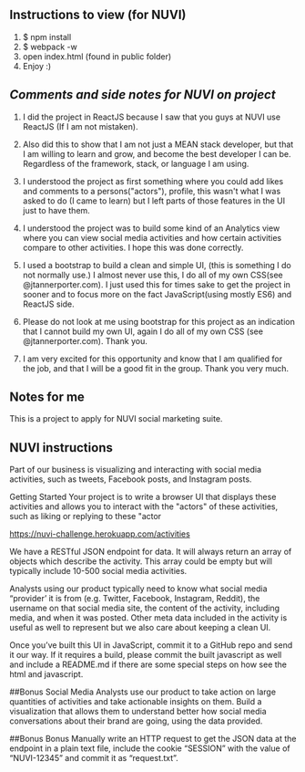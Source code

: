 ## Instructions to view (for NUVI)

1. $ npm install
2. $ webpack -w
3. open index.html (found in public folder)
4. Enjoy :)

## *Comments and side notes for NUVI on project*

1. I did the project in ReactJS because I saw that you guys at NUVI use ReactJS (If I am not mistaken).

2. Also did this to show that I am not just a MEAN stack developer, but that I am willing to learn and grow, and become the best developer I can be. Regardless of the framework, stack, or language I am using.

3. I understood the project as first something where you could add likes and comments to a persons("actors"), profile, this wasn't what I was asked to do (I came to learn) but I left parts of those features in the UI just to have them.

4. I understood the project was to build some kind of an Analytics view where you can view social media activities and how certain activities compare to other activities. I hope this was done correctly.

5. I used a bootstrap to build a clean and simple UI, (this is something I do not normally use.) I almost never use this, I do all of my own CSS(see @jtannerporter.com). I just used this for times sake to get the project in sooner and to focus more on the fact JavaScript(using mostly ES6) and ReactJS side.

6. Please do not look at me using bootstrap for this project as an indication that I cannot build my own UI, again I do all of my own CSS (see @jtannerporter.com). Thank you.

7. I am very excited for this opportunity and know that I am qualified for the job, and that I will be a good fit in the group. Thank you very much.




## Notes for me
This is a project to apply for NUVI social marketing suite.

## NUVI instructions
Part of our business is visualizing and interacting with social media activities, such as tweets, Facebook posts, and Instagram posts.

Getting Started
Your project is to write a browser UI that displays these activities and allows you to interact with the "actors" of these activities, such as liking or replying to these "actor

https://nuvi-challenge.herokuapp.com/activities

We have a RESTful JSON endpoint for data. It will always return an array of objects which describe the activity. This array could be empty but will typically include 10-500 social media activities.

Analysts using our product typically need to know what social media “provider’ it is from (e.g. Twitter, Facebook, Instagram, Reddit), the username on that social media site, the content of the activity, including media, and when it was posted. Other meta data included in the activity is useful as well to represent but we also care about keeping a clean UI.

Once you’ve built this UI in JavaScript, commit it to a GitHub repo and send it our way. If it requires a build, please commit the built javascript as well and include a README.md if there are some special steps on how see the html and javascript.

##Bonus
Social Media Analysts use our product to take action on large quantities of activities and take actionable insights on them. Build a visualization that allows them to understand better how social media conversations about their brand are going, using the data provided.

##Bonus Bonus
Manually write an HTTP request to get the JSON data at the endpoint in a plain text file, include the cookie “SESSION” with the value of “NUVI-12345” and commit it as “request.txt”.
